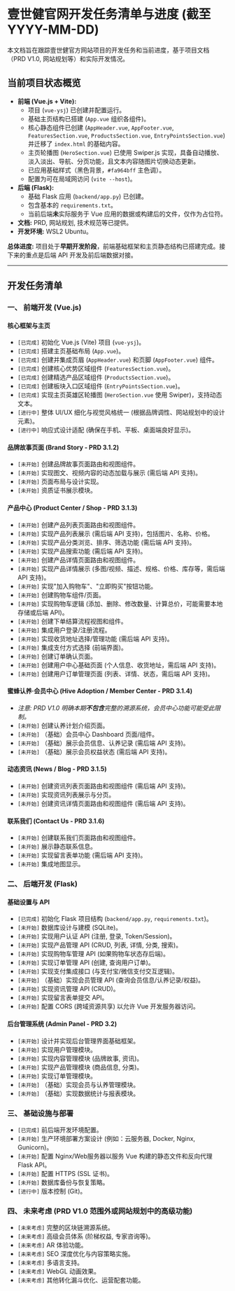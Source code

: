 # 壹世健官网开发任务清单与进度 (截至 YYYY-MM-DD)

本文档旨在跟踪壹世健官方网站项目的开发任务和当前进度，基于项目文档（PRD V1.0, 网站规划等）和实际开发情况。

## 当前项目状态概览

* **前端 (Vue.js + Vite):**
  * 项目 (`vue-ysj`) 已创建并配置运行。
  * 基础主页结构已搭建 (`App.vue` 组织各组件)。
  * 核心静态组件已创建 (`AppHeader.vue`, `AppFooter.vue`, `FeaturesSection.vue`, `ProductsSection.vue`, `EntryPointsSection.vue`) 并迁移了 `index.html` 的基础内容。
  * 主页轮播图 (`HeroSection.vue`) 已使用 Swiper.js 实现，具备自动播放、淡入淡出、导航、分页功能，且文本内容随图片切换动态更新。
  * 已应用基础样式（黑色背景，`#fa964bff` 主色调）。
  * 配置为可在局域网访问 (`vite --host`)。
* **后端 (Flask):**
  * 基础 Flask 应用 (`backend/app.py`) 已创建。
  * 包含基本的 `requirements.txt`。
  * 当前后端**未**实际服务于 Vue 应用的数据或构建后的文件，仅作为占位符。
* **文档:** PRD, 网站规划, 技术规范等已提供。
* **开发环境:** WSL2 Ubuntu。

**总体进度:** 项目处于**早期开发阶段**，前端基础框架和主页静态结构已搭建完成。接下来的重点是后端 API 开发及前后端数据对接。

---

## 开发任务清单

### 一、 前端开发 (Vue.js)

#### 核心框架与主页

* `[已完成]` 初始化 Vue.js (Vite) 项目 (`vue-ysj`)。
* `[已完成]` 搭建主页基础布局 (`App.vue`)。
* `[已完成]` 创建并集成页眉 (`AppHeader.vue`) 和页脚 (`AppFooter.vue`) 组件。
* `[已完成]` 创建核心优势区域组件 (`FeaturesSection.vue`)。
* `[已完成]` 创建精选产品区域组件 (`ProductsSection.vue`)。
* `[已完成]` 创建板块入口区域组件 (`EntryPointsSection.vue`)。
* `[已完成]` 实现主页英雄区轮播图 (`HeroSection.vue` 使用 Swiper)，支持动态文本。
* `[进行中]` 整体 UI/UX 细化与视觉风格统一 (根据品牌调性、网站规划中的设计元素)。
* `[进行中]` 响应式设计适配 (确保在手机、平板、桌面端良好显示)。

#### 品牌故事页面 (Brand Story - PRD 3.1.2)

* `[未开始]` 创建品牌故事页面路由和视图组件。
* `[未开始]` 实现图文、视频内容的动态加载与展示 (需后端 API 支持)。
* `[未开始]` 页面布局与设计实现。
* `[未开始]` 资质证书展示模块。

#### 产品中心 (Product Center / Shop - PRD 3.1.3)

* `[未开始]` 创建产品列表页面路由和视图组件。
* `[未开始]` 实现产品列表展示 (需后端 API 支持)，包括图片、名称、价格。
* `[未开始]` 实现产品分类浏览、排序、筛选功能 (需后端 API 支持)。
* `[未开始]` 实现产品搜索功能 (需后端 API 支持)。
* `[未开始]` 创建产品详情页面路由和视图组件。
* `[未开始]` 实现产品详情展示 (多图/视频、描述、规格、价格、库存等，需后端 API 支持)。
* `[未开始]` 实现"加入购物车"、"立即购买"按钮功能。
* `[未开始]` 创建购物车组件/页面。
* `[未开始]` 实现购物车逻辑 (添加、删除、修改数量、计算总价，可能需要本地存储或后端 API)。
* `[未开始]` 创建下单结算流程视图和组件。
* `[未开始]` 集成用户登录/注册流程。
* `[未开始]` 实现收货地址选择/管理功能 (需后端 API 支持)。
* `[未开始]` 集成支付方式选择 (前端界面)。
* `[未开始]` 创建订单确认页面。
* `[未开始]` 创建用户中心基础页面 (个人信息、收货地址，需后端 API 支持)。
* `[未开始]` 创建用户订单管理页面 (列表、详情、状态，需后端 API 支持)。

#### 蜜蜂认养·会员中心 (Hive Adoption / Member Center - PRD 3.1.4)

* *注意: PRD V1.0 明确本期**不包含**完整的溯源系统，会员中心功能可能受此限制。*
* `[未开始]` 创建认养计划介绍页面。
* `[未开始]` （基础）会员中心 Dashboard 页面/组件。
* `[未开始]` （基础）展示会员信息、认养记录 (需后端 API 支持)。
* `[未开始]` （基础）展示会员权益状态 (需后端 API 支持)。

#### 动态资讯 (News / Blog - PRD 3.1.5)

* `[未开始]` 创建资讯列表页面路由和视图组件 (需后端 API 支持)。
* `[未开始]` 实现资讯列表展示与分页。
* `[未开始]` 创建资讯详情页面路由和视图组件 (需后端 API 支持)。

#### 联系我们 (Contact Us - PRD 3.1.6)

* `[未开始]` 创建联系我们页面路由和视图组件。
* `[未开始]` 展示静态联系信息。
* `[未开始]` 实现留言表单功能 (需后端 API 支持)。
* `[未开始]` 集成地图显示。

### 二、 后端开发 (Flask)

#### 基础设置与 API

* `[已完成]` 初始化 Flask 项目结构 (`backend/app.py`, `requirements.txt`)。
* `[未开始]` 数据库设计与建模 (SQLite)。
* `[未开始]` 实现用户认证 API (注册, 登录, Token/Session)。
* `[未开始]` 实现产品管理 API (CRUD, 列表, 详情, 分类, 搜索)。
* `[未开始]` 实现购物车管理 API (如果购物车状态存后端)。
* `[未开始]` 实现订单管理 API (创建, 查询用户订单)。
* `[未开始]` 实现支付集成接口 (与支付宝/微信支付交互逻辑)。
* `[未开始]` （基础）实现会员管理 API (查询会员信息/认养记录/权益)。
* `[未开始]` 实现资讯管理 API (CRUD)。
* `[未开始]` 实现留言表单提交 API。
* `[未开始]` 配置 CORS (跨域资源共享) 以允许 Vue 开发服务器访问。

#### 后台管理系统 (Admin Panel - PRD 3.2)

* `[未开始]` 设计并实现后台管理界面基础框架。
* `[未开始]` 实现用户管理模块。
* `[未开始]` 实现内容管理模块 (品牌故事, 资讯)。
* `[未开始]` 实现产品管理模块 (商品信息, 分类)。
* `[未开始]` 实现订单管理模块。
* `[未开始]` （基础）实现会员与认养管理模块。
* `[未开始]` （基础）实现数据统计与报表模块。

### 三、 基础设施与部署

* `[已完成]` 前后端开发环境配置。
* `[未开始]` 生产环境部署方案设计 (例如：云服务器, Docker, Nginx, Gunicorn)。
* `[未开始]` 配置 Nginx/Web服务器以服务 Vue 构建的静态文件和反向代理 Flask API。
* `[未开始]` 配置 HTTPS (SSL 证书)。
* `[未开始]` 数据库备份与恢复策略。
* `[进行中]` 版本控制 (Git)。

### 四、 未来考虑 (PRD V1.0 范围外或网站规划中的高级功能)

* `[未来考虑]` 完整的区块链溯源系统。
* `[未来考虑]` 高级会员体系 (阶梯权益, 专家咨询等)。
* `[未来考虑]` AR 体验功能。
* `[未来考虑]` SEO 深度优化与内容策略实施。
* `[未来考虑]` 多语言支持。
* `[未来考虑]` WebGL 动画效果。
* `[未来考虑]` 其他转化漏斗优化、运营配套功能。
